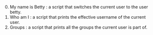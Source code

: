 0. My name is Betty         : a script that switches the current user to the user betty.
1. Who am I                 : a script that prints the effective username of the current user.
2. Groups                   : a script that prints all the groups the current user is part of.
